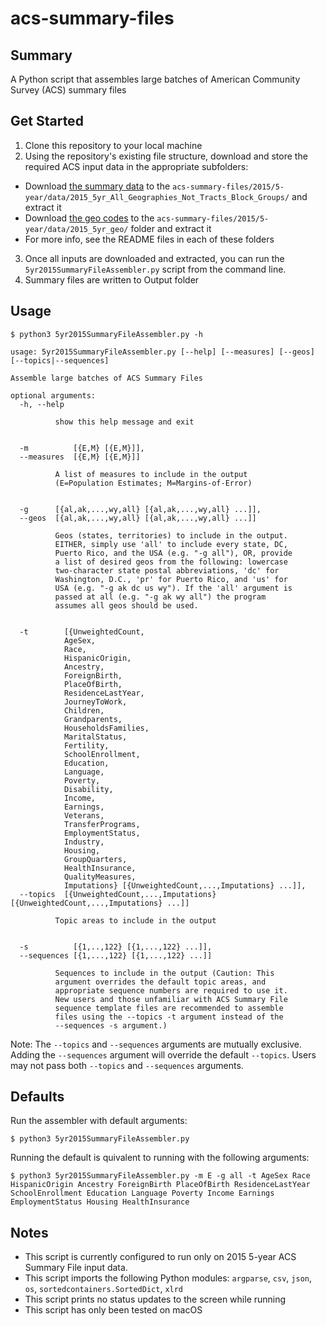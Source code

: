 # acs-summary-files
## Summary
A Python script that assembles large batches of American Community Survey (ACS) summary files

## Get Started
1. Clone this repository to your local machine
2. Using the repository's existing file structure, download and store the required ACS input data in the appropriate subfolders:
* Download [the summary data](https://www2.census.gov/programs-surveys/acs/summary_file/2015/data/5_year_entire_sf/All_Geographies_Not_Tracts_Block_Groups.tar.gz) to the `acs-summary-files/2015/5-year/data/2015_5yr_All_Geographies_Not_Tracts_Block_Groups/` and extract it
* Download [the geo codes](https://www2.census.gov/programs-surveys/acs/summary_file/2015/data/5_year_entire_sf/2015_ACS_Geography_Files.zip) to the `acs-summary-files/2015/5-year/data/2015_5yr_geo/` folder and extract it
* For more info, see the README files in each of these folders
3. Once all inputs are downloaded and extracted, you can run the `5yr2015SummaryFileAssembler.py` script from the command line.
4. Summary files are written to Output folder

## Usage
```
$ python3 5yr2015SummaryFileAssembler.py -h

usage: 5yr2015SummaryFileAssembler.py [--help] [--measures] [--geos] [--topics|--sequences]

Assemble large batches of ACS Summary Files

optional arguments:
  -h, --help

          show this help message and exit


  -m          [{E,M} [{E,M}]],
  --measures  [{E,M} [{E,M}]]

          A list of measures to include in the output
          (E=Population Estimates; M=Margins-of-Error)


  -g      [{al,ak,...,wy,all} [{al,ak,...,wy,all} ...]],
  --geos  [{al,ak,...,wy,all} [{al,ak,...,wy,all} ...]]

          Geos (states, territories) to include in the output.
          EITHER, simply use 'all' to include every state, DC,
          Puerto Rico, and the USA (e.g. "-g all"), OR, provide
          a list of desired geos from the following: lowercase
          two-character state postal abbreviations, 'dc' for
          Washington, D.C., 'pr' for Puerto Rico, and 'us' for
          USA (e.g. "-g ak dc us wy"). If the 'all' argument is
          passed at all (e.g. "-g ak wy all") the program
          assumes all geos should be used.


  -t        [{UnweightedCount,
            AgeSex,
            Race,
            HispanicOrigin,
            Ancestry,
            ForeignBirth,
            PlaceOfBirth,
            ResidenceLastYear,
            JourneyToWork,
            Children,
            Grandparents,
            HouseholdsFamilies,
            MaritalStatus,
            Fertility,
            SchoolEnrollment,
            Education,
            Language,
            Poverty,
            Disability,
            Income,
            Earnings,
            Veterans,
            TransferPrograms,
            EmploymentStatus,
            Industry,
            Housing,
            GroupQuarters,
            HealthInsurance,
            QualityMeasures,
            Imputations} [{UnweightedCount,...,Imputations} ...]],
  --topics  [{UnweightedCount,...,Imputations} [{UnweightedCount,...,Imputations} ...]]

          Topic areas to include in the output


  -s          [{1,..,122} [{1,...,122} ...]],
  --sequences [{1,...,122} [{1,...,122} ...]]

          Sequences to include in the output (Caution: This
          argument overrides the default topic areas, and
          appropriate sequence numbers are required to use it.
          New users and those unfamiliar with ACS Summary File
          sequence template files are recommended to assemble
          files using the --topics -t argument instead of the
          --sequences -s argument.)
```

Note: The `--topics` and `--sequences` arguments are mutually exclusive. Adding the `--sequences` argument will override the default `--topics`. Users may not pass both `--topics` and `--sequences` arguments.

## Defaults
Run the assembler with default arguments:

```
$ python3 5yr2015SummaryFileAssembler.py
```

Running the default is quivalent to running with the following arguments:

```
$ python3 5yr2015SummaryFileAssembler.py -m E -g all -t AgeSex Race HispanicOrigin Ancestry ForeignBirth PlaceOfBirth ResidenceLastYear SchoolEnrollment Education Language Poverty Income Earnings EmploymentStatus Housing HealthInsurance
```

## Notes
* This script is currently configured to run only on 2015 5-year ACS Summary File input data.
* This script imports the following Python modules: `argparse`, `csv`, `json`, `os`, `sortedcontainers.SortedDict`, `xlrd`
* This script prints no status updates to the screen while running
* This script has only been tested on macOS
